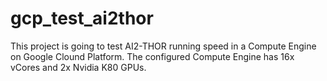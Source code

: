 # gcp_test_ai2thor
This project is going to test AI2-THOR running speed in a Compute Engine on Google Clound Platform. The configured Compute Engine has 16x vCores and 2x Nvidia K80  GPUs.
